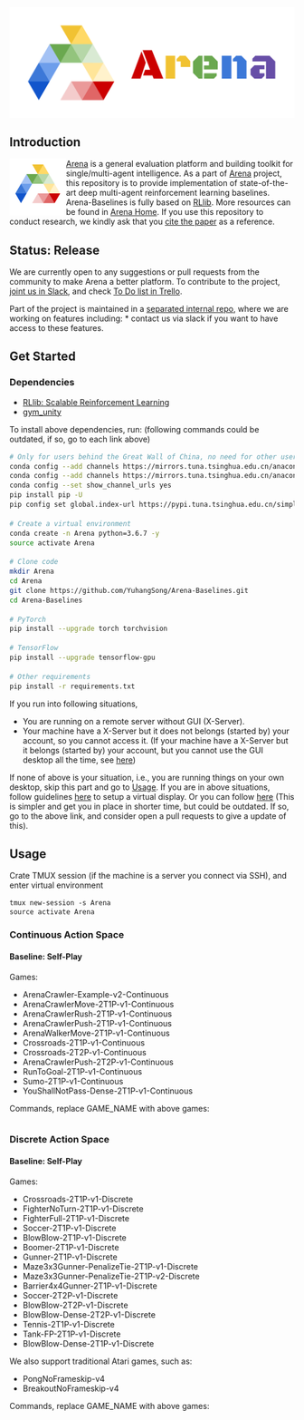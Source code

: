 <img src="./images/Logo-Vert.png" align="middle" width="1000"/>

## Introduction


<!-- | <img src="./images/ArenaCrawlerMove-2T1P-v1-Continuous.gif" align="middle" width="2000"/>  | <img src="./images/ArenaCrawlerPush-2T1P-v1-Continuous.gif" align="middle" width="2000"/>  | <img src="./images/ArenaCrawlerPush-2T2P-v1-Continuous.gif" align="middle" width="2000"/>  | <img src="./images/Crossroads-2T1P-v1-Continuous.gif" align="middle" width="2000"/> |  <img src="./images/Crossroads-2T2P-v1-Continuous.gif" align="middle" width="2000"/> |
| ------------- | ------------- | ------------- | ------------- | ------------- |
| <img src="./images/ArenaCrawlerMove-2T1P-v1-Continuous.png" align="middle" width="2000"/>  | <img src="./images/ArenaCrawlerPush-2T1P-v1-Continuous.png" align="middle" width="2000"/>  | <img src="./images/ArenaCrawlerPush-2T2P-v1-Continuous.png" align="middle" width="2000"/>  | <img src="./images/Crossroads-2T1P-v1-Continuous.png" align="middle" width="2000"/> | <img src="./images/Crossroads-2T2P-v1-Continuous.png" align="middle" width="2000"/> |

| <img src="./images/Soccer-2T1P-v1-Discrete.gif" align="middle" width="2000"/>  | <img src="./images/BlowBlow-2T1P-v1-Discrete.gif" align="middle" width="2000"/>  | <img src="./images/FighterFull-2T1P-v1-Discrete.gif" align="middle" width="2000"/>  | <img src="./images/Crossroads-2T1P-v1-Continuous.gif" align="middle" width="2000"/> |  <img src="./images/Crossroads-2T2P-v1-Continuous.gif" align="middle" width="2000"/> |
| ------------- | ------------- | ------------- | ------------- | ------------- |
| <img src="./images/Soccer-2T1P-v1-Discrete.png" align="middle" width="2000"/>  | <img src="./images/BlowBlow-2T1P-v1-Discrete.png" align="middle" width="2000"/>  | <img src="./images/FighterFull-2T1P-v1-Discrete.png" align="middle" width="2000"/>  | <img src="./images/Crossroads-2T1P-v1-Continuous.png" align="middle" width="2000"/> | <img src="./images/Crossroads-2T2P-v1-Continuous.png" align="middle" width="2000"/> | -->

<img align="left" width="100" height="100" src="./images/Logo.png">

[Arena](https://sites.google.com/view/arena-unity/) is a general evaluation platform and building toolkit for single/multi-agent intelligence.
As a part of [Arena](https://sites.google.com/view/arena-unity/) project, this repository is to provide implementation of state-of-the-art deep multi-agent reinforcement learning baselines.
Arena-Baselines is fully based on [RLlib](https://ray.readthedocs.io/en/latest/rllib.html).
More resources can be found in [Arena Home](https://sites.google.com/view/arena-unity/).
If you use this repository to conduct research, we kindly ask that you [cite the paper](#citation) as a reference.

## Status: Release

We are currently open to any suggestions or pull requests from the community to make Arena a better platform.
To contribute to the project, [joint us in  Slack](https://join.slack.com/t/arena-ml/shared_invite/enQtNjc1NDE1MTY0MjU3LWMxMjZiMTYyNTE3OWIzM2QxZjU5YmI1NTM2YzYzZDZlNjY0NzllMDFlMjA3MGZiN2QxODA1NTJhZDkzOTI3Nzg), and check [To Do list in Trello](https://trello.com/b/zDiljShz).

Part of the project is maintained in a [separated internal repo](https://github.com/YuhangSong/Arena-Baselines-Internal), where we are working on features including:
*
contact us via slack if you want to have access to these features.

## Get Started

### Dependencies

* [RLlib: Scalable Reinforcement Learning](https://ray.readthedocs.io/en/latest/rllib.html)
* [gym_unity](https://github.com/Unity-Technologies/ml-agents/tree/master/gym-unity)

To install above dependencies, run: (following commands could be outdated, if so, go to each link above)
```bash
# Only for users behind the Great Wall of China, no need for other users
conda config --add channels https://mirrors.tuna.tsinghua.edu.cn/anaconda/pkgs/free/
conda config --add channels https://mirrors.tuna.tsinghua.edu.cn/anaconda/pkgs/main/
conda config --set show_channel_urls yes
pip install pip -U
pip config set global.index-url https://pypi.tuna.tsinghua.edu.cn/simple

# Create a virtual environment
conda create -n Arena python=3.6.7 -y
source activate Arena

# Clone code
mkdir Arena
cd Arena
git clone https://github.com/YuhangSong/Arena-Baselines.git
cd Arena-Baselines

# PyTorch
pip install --upgrade torch torchvision

# TensorFlow
pip install --upgrade tensorflow-gpu

# Other requirements
pip install -r requirements.txt
```

If you run into following situations,

* You are running on a remote server without GUI (X-Server).
* Your machine have a X-Server but it does not belongs (started by) your account, so you cannot access it. (If your machine have a X-Server but it belongs (started by) your account, but you cannot use the GUI desktop all the time, see [here](https://github.com/YuhangSong/Arena-Baselines/x-server-belongs-to-you.md))

If none of above is your situation, i.e., you are running things on your own desktop, skip this part and go to [Usage](#Usage).
If you are in above situations, follow guidelines [here](https://github.com/Unity-Technologies/ml-agents/blob/master/docs/Training-on-Amazon-Web-Service.md) to setup a virtual display.
Or you can follow [here](https://github.com/YuhangSong/Arena-Baselines/set-up-x-server.md) (This is simpler and get you in place in shorter time, but could be outdated. If so, go to the above link, and consider open a pull requests to give a update of this).

## Usage

Crate TMUX session (if the machine is a server you connect via SSH), and enter virtual environment
```
tmux new-session -s Arena
source activate Arena
```

### Continuous Action Space

#### Baseline: Self-Play

Games:
* ArenaCrawler-Example-v2-Continuous
* ArenaCrawlerMove-2T1P-v1-Continuous
* ArenaCrawlerRush-2T1P-v1-Continuous
* ArenaCrawlerPush-2T1P-v1-Continuous
* ArenaWalkerMove-2T1P-v1-Continuous
* Crossroads-2T1P-v1-Continuous
* Crossroads-2T2P-v1-Continuous
* ArenaCrawlerPush-2T2P-v1-Continuous
* RunToGoal-2T1P-v1-Continuous
* Sumo-2T1P-v1-Continuous
* YouShallNotPass-Dense-2T1P-v1-Continuous

Commands, replace GAME_NAME with above games:
```
```

### Discrete Action Space

#### Baseline: Self-Play

Games:
* Crossroads-2T1P-v1-Discrete
* FighterNoTurn-2T1P-v1-Discrete
* FighterFull-2T1P-v1-Discrete
* Soccer-2T1P-v1-Discrete
* BlowBlow-2T1P-v1-Discrete
* Boomer-2T1P-v1-Discrete
* Gunner-2T1P-v1-Discrete
* Maze3x3Gunner-PenalizeTie-2T1P-v1-Discrete
* Maze3x3Gunner-PenalizeTie-2T1P-v2-Discrete
* Barrier4x4Gunner-2T1P-v1-Discrete
* Soccer-2T2P-v1-Discrete
* BlowBlow-2T2P-v1-Discrete
* BlowBlow-Dense-2T2P-v1-Discrete
* Tennis-2T1P-v1-Discrete
* Tank-FP-2T1P-v1-Discrete
* BlowBlow-Dense-2T1P-v1-Discrete

We also support traditional Atari games, such as:
* PongNoFrameskip-v4
* BreakoutNoFrameskip-v4

Commands, replace GAME_NAME with above games:

```
```
